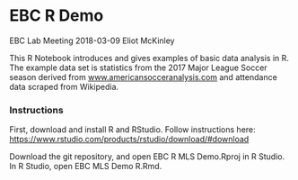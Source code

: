 # EBC R Demo
EBC Lab Meeting
2018-03-09
Eliot McKinley


This R Notebook introduces and gives examples of basic data analysis in R. The example data set is statistics from the 2017 Major League Soccer season derived from www.americansocceranalysis.com and attendance data scraped from Wikipedia.


### Instructions
First, download and install R and RStudio. Follow instructions here: https://www.rstudio.com/products/rstudio/download/#download

Download the git repository, and open EBC R MLS Demo.Rproj in R Studio. In R Studio, open 
EBC MLS Demo R.Rmd. 
